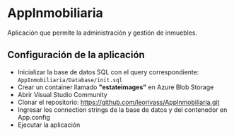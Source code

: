 # AppInmobiliaria
Aplicación que permite la administración y gestión de inmuebles.

## Configuración de la aplicación
- Inicializar la base de datos SQL con el query correspondiente: ```AppInmobiliaria/Database/init.sql```
- Crear un container llamado **"estateimages"** en Azure Blob Storage  
- Abrir Visual Studio Community
- Clonar el repositorio: https://github.com/leorivass/AppInmobiliaria.git
- Ingresar los connection strings de la base de datos y del contenedor en App.config
- Ejecutar la aplicación


